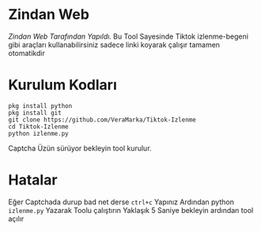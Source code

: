 # Zindan Web
*Zindan Web Tarafından Yapıldı.* Bu Tool Sayesinde Tiktok
izlenme-begeni gibi araçları kullanabilirsiniz sadece linki koyarak 
çalışır tamamen otomatikdir

# Kurulum Kodları 

```
pkg install python 
pkg install git
git clone https://github.com/VeraMarka/Tiktok-Izlenme
cd Tiktok-Izlenme
python izlenme.py
```
Captcha Üzün sürüyor bekleyin tool kurulur.
# Hatalar
Eğer Captchada durup bad net derse ```ctrl+c``` Yapınız 
Ardından python ```izlenme.py``` Yazarak Toolu çalıştırın 
Yaklaşık 5 Saniye bekleyin ardından tool açılır 
